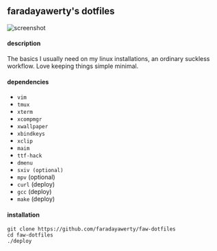 
## faradayawerty's dotfiles
![screenshot](https://github.com/faradayawerty/faw-dotfiles/blob/main/screenshot.png)

#### description
The basics I usually need on my linux installations, an ordinary suckless workflow. Love keeping things simple minimal.

#### dependencies
* `vim`
* `tmux`
* `xterm`
* `xcompmgr`
* `xwallpaper`
* `xbindkeys`
* `xclip`
* `maim`
* `ttf-hack`
* `dmenu`
* `sxiv (optional)`
* `mpv` (optional)
* `curl` (deploy)
* `gcc` (deploy)
* `make` (deploy)

#### installation
```
git clone https://github.com/faradayawerty/faw-dotfiles
cd faw-dotfiles
./deploy
```

